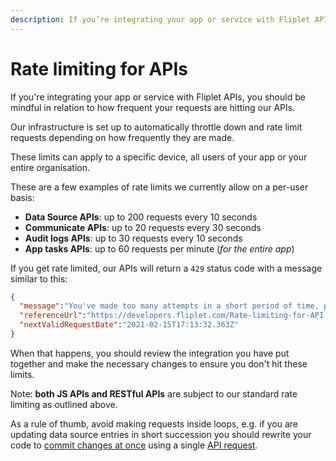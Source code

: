 ```yaml
---
description: If you’re integrating your app or service with Fliplet APIs, you should be mindful in relation to how frequent your requests are hitting our APIs. Our infrastructure is set up to automatically throttle down and rate limit requests depending on how frequently they are made.
---
```


# Rate limiting for APIs

If you're integrating your app or service with Fliplet APIs, you should be mindful in relation to how frequent your requests are hitting our APIs.

Our infrastructure is set up to automatically throttle down and rate limit requests depending on how frequently they are made.

These limits can apply to a specific device, all users of your app or your entire organisation.

These are a few examples of rate limits we currently allow on a per-user basis:

- **Data Source APIs**: up to 200 requests every 10 seconds
- **Communicate APIs**: up to 20 requests every 30 seconds
- **Audit logs APIs**: up to 30 requests every 10 seconds
- **App tasks APIs**: up to 60 requests per minute (*for the entire app*)

If you get rate limited, our APIs will return a `429` status code with a message similar to this:

```json
{
  "message":"You've made too many attempts in a short period of time, please try again in a few seconds. Read more about rate limiting and how you may be affected by reading our documentation.",
  "referenceUrl":"https://developers.fliplet.com/Rate-limiting-for-API.html",
  "nextValidRequestDate":"2021-02-15T17:13:32.363Z"
}
```

When that happens, you should review the integration you have put together and make the necessary changes to ensure you don't hit these limits.

<p class="quote">Note: <strong>both JS APIs and RESTful APIs</strong> are subject to our standard rate limiting as outlined above.</p>

As a rule of thumb, avoid making requests inside loops, e.g. if you are updating data source entries in short succession you should rewrite your code to [commit changes at once](https://developers.fliplet.com/API/fliplet-datasources.html#commit-changes-at-once-to-a-data-source) using a single [API request](https://developers.fliplet.com/REST-API/fliplet-datasources.html#post-v1data-sourcesdatasourceidcommit).